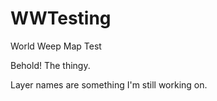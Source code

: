 # WWTesting
World Weep Map Test

Behold! The thingy.

Layer names are something I'm still working on.
